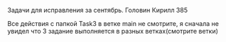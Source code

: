 Задачи для исправления за сентябрь.
Головин Кирилл 385

Все действия с папкой Task3 в ветке main не смотрите, я сначала не увидел что 3 задание выполняется в разных ветках(смотрите ветки)
